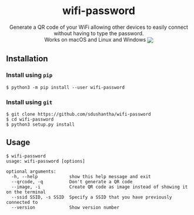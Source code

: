 <h1 align="center">
wifi-password
</h1>
<p align="center">
Generate a QR code of your WiFi allowing other devices to easily connect without having to type the password.
<br>
Works on macOS and Linux and Windows
<img src="images/demo.gif" align="center">
</p>

## Installation
### Install using `pip`
```console
$ python3 -m pip install --user wifi-password
```

### Install using `git`
```
$ git clone https://github.com/sdushantha/wifi-password
$ cd wifi-password
$ python3 setup.py install
```

## Usage
```console
$ wifi-password
usage: wifi-password [options]

optional arguments:
  -h, --help            show this help message and exit
  --qrcode, -q          Don't generate a QR code
  --image, -i           Create QR code as image instead of showing it on the terminal
  --ssid SSID, -s SSID  Specify a SSID that you have previously connected to
  --version             Show version number
```
